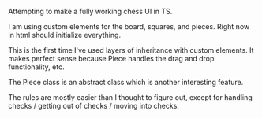 Attempting to make a fully working chess UI in TS.

I am using custom elements for the board, squares, and pieces. Right now <sw-board></sw-board> in html should initialize everything.

This is the first time I've used layers of inheritance with custom elements. It makes perfect sense because Piece handles the drag and drop functionality, etc.

The Piece class is an abstract class which is another interesting feature.

The rules are mostly easier than I thought to figure out, except for handling checks / getting out of checks / moving into checks.
